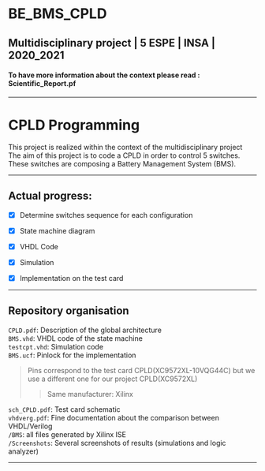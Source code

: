 # BE_BMS_CPLD

## Multidisciplinary project | 5 ESPE | INSA | 2020_2021


#### To have more information about the context please read : Scientific_Report.pf

---

#  CPLD Programming 


This project is realized within the context of the multidisciplinary project   
The aim of this project is to code a CPLD in order to control 5 switches. These switches are composing a Battery Management System (BMS). 


--- 

## Actual progress:

- [x] Determine switches sequence for each configuration
- [x] State machine diagram
- [x] VHDL Code
- [x] Simulation 
- [x] Implementation on the test card


---


## Repository organisation 

`CPLD.pdf`: Description of the global architecture  
`BMS.vhd`: VHDL code of the state machine   
`testcpt.vhd`: Simulation code  
`BMS.ucf`: Pinlock for the implementation     
> Pins correspond to the test card CPLD(XC9572XL-10VQG44C) but we use a different one for our project CPLD(XC9572XL)  
>> Same manufacturer: Xilinx    

`sch_CPLD.pdf`: Test card schematic  
`vhdverg.pdf`: Fine documentation about the comparison between VHDL/Verilog  
`/BMS`: all files generated by Xilinx ISE  
`/Screenshots`: Several screenshots of results (simulations and logic analyzer)  



--- 
